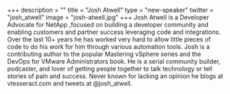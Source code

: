 +++
description = ""
title = "Josh Atwell"
type = "new-speaker"
twitter = "josh_atwell"
image = "josh-atwell.jpg"
+++
Josh Atwell is a Developer Advocate for NetApp ,focused on building a developer community and enabling customers and partner success leveraging code and integrations.  Over the last 10+ years he has worked very hard to allow little pieces of code to do his work for him through various automation tools. Josh is a contributing author to the popular Mastering vSphere series and the DevOps for VMware Administrators book. He is a serial community builder, podcaster, and lover of getting people together to talk technology or tell stories of pain and success. Never known for lacking an opinion he blogs at vtesseract.com and tweets at @josh_atwell.